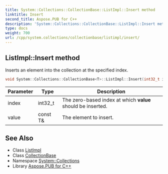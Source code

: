 ```yaml
---
title: System::Collections::CollectionBase::ListImpl::Insert method
linktitle: Insert
second_title: Aspose.PUB for C++
description: 'System::Collections::CollectionBase::ListImpl::Insert method. Inserts an element into the collection at the specified index in C++.'
type: docs
weight: 700
url: /cpp/system.collections/collectionbase/listimpl/insert/
---
```

## ListImpl::Insert method


Inserts an element into the collection at the specified index.

```cpp
void System::Collections::CollectionBase<T>::ListImpl::Insert(int32_t index, const T &value)
```


| Parameter | Type | Description |
| --- | --- | --- |
| index | int32_t | The zero-based index at which **value** should be inserted. |
| value | const T\& | The element to insert. |

## See Also

* Class [ListImpl](../)
* Class [CollectionBase](../../)
* Namespace [System::Collections](../../../)
* Library [Aspose.PUB for C++](../../../../)
